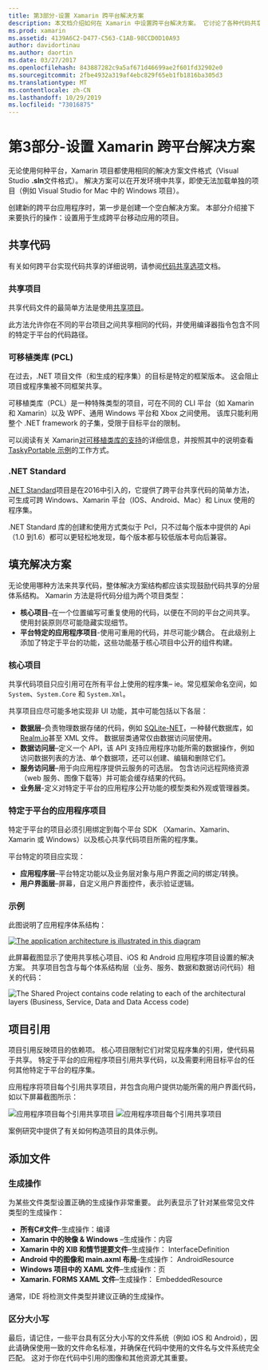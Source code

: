 ```yaml
---
title: 第3部分-设置 Xamarin 跨平台解决方案
description: 本文档介绍如何在 Xamarin 中设置跨平台解决方案。 它讨论了各种代码共享策略，如共享项目和 .NET Standard。
ms.prod: xamarin
ms.assetid: 4139A6C2-D477-C563-C1AB-98CCD0D10A93
author: davidortinau
ms.author: daortin
ms.date: 03/27/2017
ms.openlocfilehash: 843887282c9a5af671d46699ae2f601fd32902e0
ms.sourcegitcommit: 2fbe4932a319af4ebc829f65eb1fb1816ba305d3
ms.translationtype: MT
ms.contentlocale: zh-CN
ms.lasthandoff: 10/29/2019
ms.locfileid: "73016875"
---
```

# <a name="part-3---setting-up-a-xamarin-cross-platform-solution"></a>第3部分-设置 Xamarin 跨平台解决方案

无论使用何种平台，Xamarin 项目都使用相同的解决方案文件格式（Visual Studio **.sln**文件格式）。 解决方案可以在开发环境中共享，即使无法加载单独的项目（例如 Visual Studio for Mac 中的 Windows 项目）。

创建新的跨平台应用程序时，第一步是创建一个空白解决方案。 本部分介绍接下来要执行的操作：设置用于生成跨平台移动应用的项目。

 <a name="Sharing_Code" />

## <a name="sharing-code"></a>共享代码

有关如何跨平台实现代码共享的详细说明，请参阅[代码共享选项](~/cross-platform/app-fundamentals/code-sharing.md)文档。

 <a name="Shared_Asset_Projects" />

### <a name="shared-projects"></a>共享项目

共享代码文件的最简单方法是使用[共享项目](~/cross-platform/app-fundamentals/shared-projects.md)。

此方法允许你在不同的平台项目之间共享相同的代码，并使用编译器指令包含不同的特定于平台的代码路径。

 <a name="Portable_Class_Libraries" />

### <a name="portable-class-libraries-pcl"></a>可移植类库 (PCL)

在过去，.NET 项目文件（和生成的程序集）的目标是特定的框架版本。 这会阻止项目或程序集被不同框架共享。

可移植类库（PCL）是一种特殊类型的项目，可在不同的 CLI 平台（如 Xamarin 和 Xamarin）以及 WPF、通用 Windows 平台和 Xbox 之间使用。 该库只能利用整个 .NET framework 的子集，受限于目标平台的限制。

可以阅读有关 Xamarin[对可移植类库的支持](~/cross-platform/app-fundamentals/pcl.md)的详细信息，并按照其中的说明查看[TaskyPortable 示例](https://github.com/xamarin/mobile-samples/tree/master/TaskyPortable)的工作方式。

### <a name="net-standard"></a>.NET Standard

[.NET Standard](~/cross-platform/app-fundamentals/net-standard.md)项目是在2016中引入的，它提供了跨平台共享代码的简单方法，可生成可跨 Windows、Xamarin 平台（IOS、Android、Mac）和 Linux 使用的程序集。

.NET Standard 库的创建和使用方式类似于 Pcl，只不过每个版本中提供的 Api （1.0 到1.6）都可以更轻松地发现，每个版本都与较低版本号向后兼容。

 <a name="Populating_the_Solution" />

## <a name="populating-the-solution"></a>填充解决方案

无论使用哪种方法来共享代码，整体解决方案结构都应该实现鼓励代码共享的分层体系结构。
Xamarin 方法是将代码分组为两个项目类型：

- **核心项目**–在一个位置编写可重复使用的代码，以便在不同的平台之间共享。 使用封装原则尽可能隐藏实现细节。
- **平台特定的应用程序项目**-使用可重用的代码，并尽可能少耦合。 在此级别上添加了特定于平台的功能，这些功能基于核心项目中公开的组件构建。

 <a name="Core_Project" />

### <a name="core-project"></a>核心项目

共享代码项目只应引用可在所有平台上使用的程序集– ie。常见框架命名空间，如 `System`、`System.Core` 和 `System.Xml`。

共享项目应尽可能多地实现非 UI 功能，其中可能包括以下各层：

- **数据层**–负责物理数据存储的代码，例如  [SQLite-NET](https://github.com/praeclarum/sqlite-net)，一种替代数据库，如[Realm.io](https://realm.io/products/realm-mobile-database/)甚至 XML 文件。 数据层类通常仅由数据访问层使用。
- **数据访问层**–定义一个 API，该 API 支持应用程序功能所需的数据操作，例如访问数据列表的方法、单个数据项，还可以创建、编辑和删除它们。
- **服务访问层**–用于向应用程序提供云服务的可选层。 包含访问远程网络资源（web 服务、图像下载等）并可能会缓存结果的代码。
- **业务层**-定义对特定于平台的应用程序公开功能的模型类和外观或管理器类。

 <a name="Platform-Specific_Application_Projects" />

### <a name="platform-specific-application-projects"></a>特定于平台的应用程序项目

特定于平台的项目必须引用绑定到每个平台 SDK （Xamarin、Xamarin、Xamarin 或 Windows）以及核心共享代码项目所需的程序集。

平台特定的项目应实现：

- **应用程序层**–平台特定功能以及业务层对象与用户界面之间的绑定/转换。
- **用户界面层**–屏幕，自定义用户界面控件，表示验证逻辑。

<a name="Example" />

### <a name="example"></a>示例

此图说明了应用程序体系结构：

 [![](setting-up-a-xamarin-cross-platform-solution-images/conceptualarchitecture.png "The application architecture is illustrated in this diagram")](setting-up-a-xamarin-cross-platform-solution-images/conceptualarchitecture.png#lightbox)

此屏幕截图显示了使用共享核心项目、iOS 和 Android 应用程序项目设置的解决方案。 共享项目包含与每个体系结构层（业务、服务、数据和数据访问代码）相关的代码：

 ![](setting-up-a-xamarin-cross-platform-solution-images/core-solution-example.png "The Shared Project contains code relating to each of the architectural layers (Business, Service, Data and Data Access code)")

 <a name="Project_References" />

## <a name="project-references"></a>项目引用

项目引用反映项目的依赖项。 核心项目限制它们对常见程序集的引用，使代码易于共享。
特定于平台的应用程序项目引用共享代码，以及需要利用目标平台的任何其他特定于平台的程序集。

应用程序将项目每个引用共享项目，并包含向用户提供功能所需的用户界面代码，如以下屏幕截图所示：

![](setting-up-a-xamarin-cross-platform-solution-images/solution-android.png "应用程序项目每个引用共享项目") ![](setting-up-a-xamarin-cross-platform-solution-images/solution-ios.png "应用程序项目每个引用共享项目")

案例研究中提供了有关如何构造项目的具体示例。

 <a name="Adding_Files" />

## <a name="adding-files"></a>添加文件

 <a name="Build_Action" />

### <a name="build-action"></a>生成操作

为某些文件类型设置正确的生成操作非常重要。 此列表显示了针对某些常见文件类型的生成操作：

- **所有C#文件**–生成操作：编译
- **Xamarin 中的映像 & Windows** –生成操作：内容
- **Xamarin 中的 XIB 和情节提要文件**–生成操作： InterfaceDefinition
- **Android 中的图像和 main.axml 布局**–生成操作： AndroidResource
- **Windows 项目中的 XAML 文件**–生成操作：页
- **Xamarin. FORMS XAML 文件**–生成操作： EmbeddedResource

通常，IDE 将检测文件类型并建议正确的生成操作。

 <a name="Case_Sensitivity" />

### <a name="case-sensitivity"></a>区分大小写

最后，请记住，一些平台具有区分大小写的文件系统（例如
iOS 和 Android），因此请确保使用一致的文件命名标准，并确保在代码中使用的文件名与文件系统完全匹配。 这对于你在代码中引用的图像和其他资源尤其重要。
